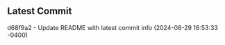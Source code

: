 
## Latest Commit
d68f9a2 - Update README with latest commit info (2024-08-29 16:53:33 -0400) <Yunxi-Zhou>
